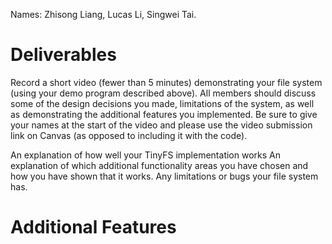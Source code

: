 Names: Zhisong Liang, Lucas Li, Singwei Tai.

# Deliverables
Record a short video (fewer than 5 minutes) demonstrating your file system (using your demo program described above). All members should discuss some of the design decisions you made, limitations of the system, as well as demonstrating the additional features you implemented. Be sure to give your names at the start of the video and please use the video submission link on Canvas (as opposed to including it with the code).

An explanation of how well your TinyFS implementation works
An explanation of which additional functionality areas you have chosen and how you have shown that it works.
Any limitations or bugs your file system has.

# Additional Features